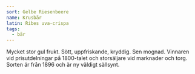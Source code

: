 ```yaml
---
sort: Gelbe Riesenbeere
name: Krusbär
latin: Ribes uva-crispa
tags:
  - bär
---
```


Mycket stor gul frukt. Sött, uppfriskande, kryddig. Sen mognad. Vinnaren vid prisutdelningar på 1800-talet och storsäljare vid marknader och torg. Sorten är från 1896 och är ny väldigt sällsynt.
